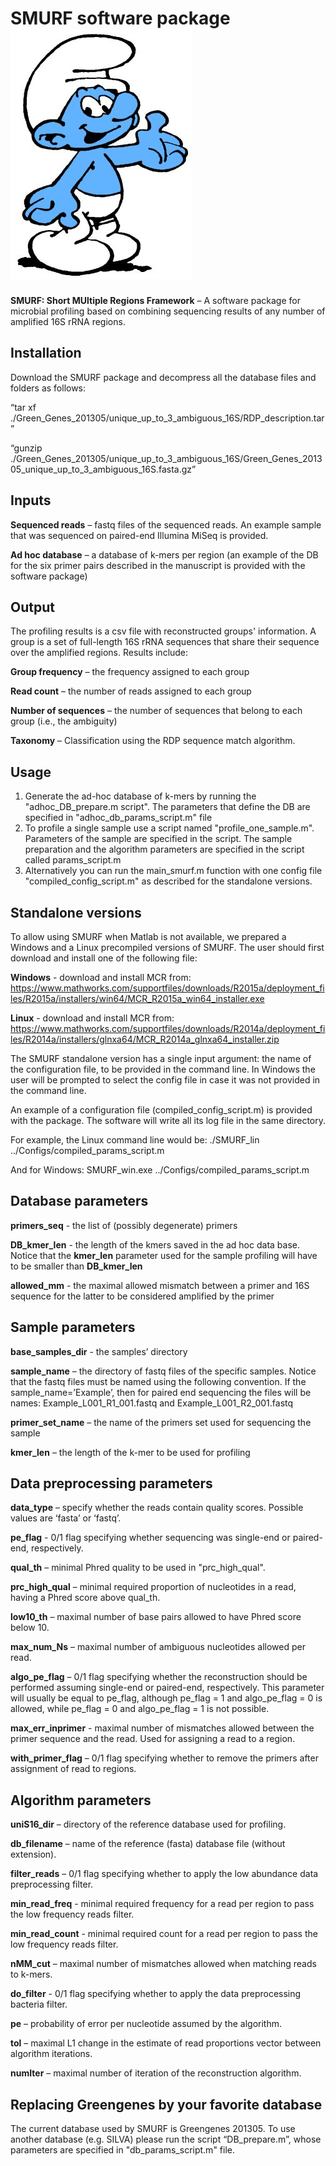 SMURF software package ![GitHub Logo](smurf-logo.jpg)
========================
**SMURF: Short MUltiple Regions Framework** – A software package for microbial profiling based on combining sequencing results of any number of amplified 16S rRNA regions.

Installation 
------------
Download the SMURF package and decompress all the database files and folders as follows:

“tar xf ./Green_Genes_201305/unique_up_to_3_ambiguous_16S/RDP_description.tar”

“gunzip ./Green_Genes_201305/unique_up_to_3_ambiguous_16S/Green_Genes_201305_unique_up_to_3_ambiguous_16S.fasta.gz”

Inputs
------
**Sequenced reads** – fastq files of the sequenced reads. An example sample that was sequenced on paired-end Illumina MiSeq is provided.  

**Ad hoc database** – a database of k-mers per region (an example of the DB for the six primer pairs described in the manuscript is provided with the software package)

Output
------
The profiling results is a csv file with reconstructed groups' information. A group is a set of full-length 16S rRNA sequences that share their sequence over the amplified regions.
Results include:

**Group frequency** – the frequency assigned to each group

**Read count** – the number of reads assigned to each group

**Number of sequences** – the number of sequences that belong to each group (i.e., the ambiguity)

**Taxonomy** – Classification using the RDP sequence match algorithm.
 
Usage
-------
1. Generate the ad-hoc database of k-mers by running the "adhoc_DB_prepare.m script". The parameters that define the DB are specified in "adhoc_db_params_script.m" file
2. To profile a single sample use a script named "profile_one_sample.m". Parameters of the sample are specified in the script. The sample preparation and the algorithm parameters are specified in the script called params_script.m 
3. Alternatively you can run the main_smurf.m function with one config file "compiled_config_script.m" as described for the standalone versions.

Standalone versions
--------------------
To allow using SMURF when Matlab is not available, we prepared a Windows and a Linux precompiled versions of SMURF. 
The user should first download and install one of the following file:

**Windows** - download and install MCR from: https://www.mathworks.com/supportfiles/downloads/R2015a/deployment_files/R2015a/installers/win64/MCR_R2015a_win64_installer.exe

**Linux** - download and install MCR from: https://www.mathworks.com/supportfiles/downloads/R2014a/deployment_files/R2014a/installers/glnxa64/MCR_R2014a_glnxa64_installer.zip

The SMURF standalone version has a single input argument: the name of the configuration file, to be provided in the command line. 
In Windows the user will be prompted to select the config file in case it was not provided in the command line. 

An example of a configuration file (compiled_config_script.m) is provided with the package.
The software will write all its log file in the same directory.

For example, the Linux command line would be:
./SMURF_lin ../Configs/compiled_params_script.m

And for Windows:
SMURF_win.exe ../Configs/compiled_params_script.m  


Database parameters
----------------------
**primers_seq** - the list of (possibly degenerate) primers

**DB_kmer_len** - the length of the kmers saved in the ad hoc data base. Notice that the **kmer_len** parameter used for the sample profiling will have to be smaller than **DB_kmer_len**

**allowed_mm** - the maximal allowed mismatch between a primer and 16S sequence for the latter to be considered amplified by the primer 

Sample parameters
----------------------

**base_samples_dir**  - the samples’ directory 

**sample_name** – the directory of fastq files of the specific samples. Notice that the fastq files must be named using the following convention. If the sample_name=’Example’, then for paired end sequencing the files will be names: Example_L001_R1_001.fastq and Example_L001_R2_001.fastq

**primer_set_name** – the name of the primers set used for sequencing the sample

**kmer_len** – the length of the k-mer to be used for profiling

Data preprocessing parameters
-----------------------------
**data_type** – specify whether the reads contain quality scores. Possible values are ‘fasta’ or ‘fastq’.

**pe_flag** - 0/1 flag specifying whether sequencing was single-end or paired-end, respectively.

**qual_th** – minimal Phred quality to be used in "prc_high_qual".

**prc_high_qual** – minimal required proportion of nucleotides in a read, having a Phred score above qual_th. 

**low10_th** – maximal number of base pairs allowed to have Phred score below 10.

**max_num_Ns** – maximal number of ambiguous nucleotides allowed per read. 

**algo_pe_flag** – 0/1 flag specifying whether the reconstruction should be performed assuming single-end or 
paired-end, respectively. This parameter will usually be equal to pe_flag, although pe_flag = 1 and algo_pe_flag = 0 is allowed, while pe_flag = 0 and algo_pe_flag = 1 is not possible.

**max_err_inprimer** - maximal number of mismatches allowed between the primer sequence and the read. Used for assigning a read to a region.

**with_primer_flag** – 0/1 flag specifying whether to remove the primers after assignment of read to regions.

Algorithm parameters
--------------------
**uniS16_dir** – directory of the reference database used for profiling.

**db_filename** – name of the reference (fasta) database file (without extension). 

**filter_reads** – 0/1 flag specifying whether to apply the low abundance data preprocessing filter.

**min_read_freq** - minimal required frequency for a read per region to pass the low frequency reads filter.

**min_read_count** - minimal required count for a read per region to pass the low frequency reads filter.

**nMM_cut** – maximal number of mismatches allowed when matching reads to k-mers. 

**do_filter** - 0/1 flag specifying whether to apply the data preprocessing bacteria filter.

**pe** – probability of error per nucleotide assumed by the algorithm.

**tol** – maximal L1 change in the estimate of read proportions vector between algorithm iterations.

**numIter** – maximal number of iteration of the reconstruction algorithm.

Replacing Greengenes by your favorite database
--------------------
The current database used by SMURF is Greengenes 201305. To use another database (e.g. SILVA) please run the script “DB_prepare.m”, whose parameters are specified in "db_params_script.m" file.



